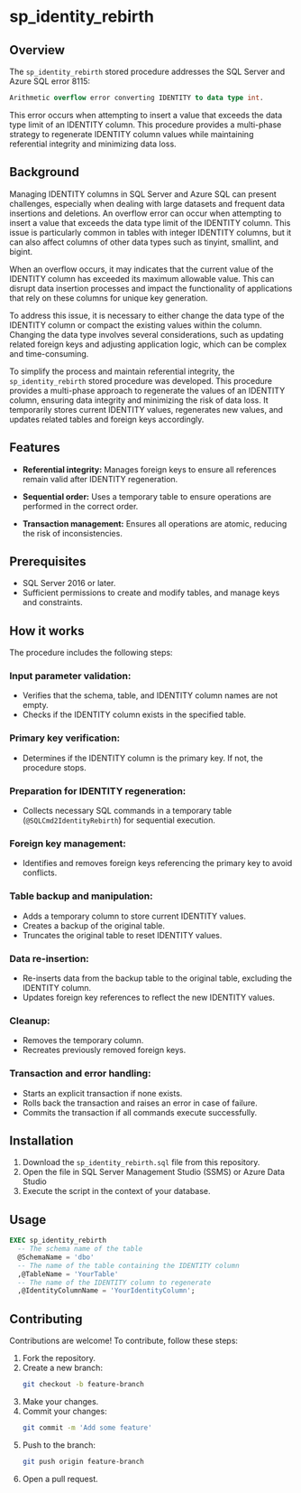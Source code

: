 # sp_identity_rebirth

## Overview

The `sp_identity_rebirth` stored procedure addresses the SQL Server and Azure SQL error 8115:

```sql
Arithmetic overflow error converting IDENTITY to data type int.
```

This error occurs when attempting to insert a value that exceeds the data type limit of an IDENTITY column. This procedure provides a multi-phase strategy to regenerate IDENTITY column values while maintaining referential integrity and minimizing data loss.

## Background

Managing IDENTITY columns in SQL Server and Azure SQL can present challenges, especially when dealing with large datasets and frequent data insertions and deletions. An overflow error can occur when attempting to insert a value that exceeds the data type limit of the IDENTITY column. This issue is particularly common in tables with integer IDENTITY columns, but it can also affect columns of other data types such as tinyint, smallint, and bigint.

When an overflow occurs, it may indicates that the current value of the IDENTITY column has exceeded its maximum allowable value. This can disrupt data insertion processes and impact the functionality of applications that rely on these columns for unique key generation.

To address this issue, it is necessary to either change the data type of the IDENTITY column or compact the existing values within the column. Changing the data type involves several considerations, such as updating related foreign keys and adjusting application logic, which can be complex and time-consuming.

To simplify the process and maintain referential integrity, the `sp_identity_rebirth` stored procedure was developed. This procedure provides a multi-phase approach to regenerate the values of an IDENTITY column, ensuring data integrity and minimizing the risk of data loss. It temporarily stores current IDENTITY values, regenerates new values, and updates related tables and foreign keys accordingly.

## Features

- **Referential integrity:** Manages foreign keys to ensure all references remain valid after IDENTITY regeneration.

- **Sequential order:** Uses a temporary table to ensure operations are performed in the correct order.

- **Transaction management:** Ensures all operations are atomic, reducing the risk of inconsistencies.

## Prerequisites

- SQL Server 2016 or later.
- Sufficient permissions to create and modify tables, and manage keys and constraints.

## How it works

The procedure includes the following steps:

### Input parameter validation:

- Verifies that the schema, table, and IDENTITY column names are not empty.
- Checks if the IDENTITY column exists in the specified table.

### Primary key verification:

- Determines if the IDENTITY column is the primary key. If not, the procedure stops.

### Preparation for IDENTITY regeneration:

- Collects necessary SQL commands in a temporary table (`@SQLCmd2IdentityRebirth`) for sequential execution.

### Foreign key management:

- Identifies and removes foreign keys referencing the primary key to avoid conflicts.

### Table backup and manipulation:

- Adds a temporary column to store current IDENTITY values.
- Creates a backup of the original table.
- Truncates the original table to reset IDENTITY values.

### Data re-insertion:

- Re-inserts data from the backup table to the original table, excluding the IDENTITY column.
- Updates foreign key references to reflect the new IDENTITY values.

### Cleanup:

- Removes the temporary column.
- Recreates previously removed foreign keys.

### Transaction and error handling:

- Starts an explicit transaction if none exists.
- Rolls back the transaction and raises an error in case of failure.
- Commits the transaction if all commands execute successfully.

## Installation

1. Download the `sp_identity_rebirth.sql` file from this repository.
2. Open the file in SQL Server Management Studio (SSMS) or Azure Data Studio
3. Execute the script in the context of your database.

## Usage

```sql
EXEC sp_identity_rebirth
  -- The schema name of the table
  @SchemaName = 'dbo'
  -- The name of the table containing the IDENTITY column
  ,@TableName = 'YourTable'
  -- The name of the IDENTITY column to regenerate
  ,@IdentityColumnName = 'YourIdentityColumn';
```

## Contributing

Contributions are welcome! To contribute, follow these steps:

1. Fork the repository.
2. Create a new branch:
    ```bash
    git checkout -b feature-branch
    ```
3. Make your changes.
4. Commit your changes:
    ```bash
    git commit -m 'Add some feature'
    ```
5. Push to the branch:
    ```bash
    git push origin feature-branch
    ```
6. Open a pull request.

